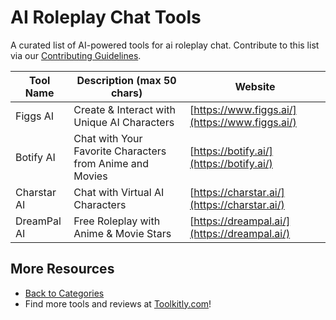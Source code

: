 # AI Roleplay Chat Tools

A curated list of AI-powered tools for ai roleplay chat. Contribute to this list via our [Contributing Guidelines](../CONTRIBUTING.md).

| Tool Name | Description (max 50 chars) | Website |
|-----------|----------------------------|---------|
| Figgs AI | Create & Interact with Unique AI Characters | [https://www.figgs.ai/](https://www.figgs.ai/) |
| Botify AI | Chat with Your Favorite Characters from Anime and Movies | [https://botify.ai/](https://botify.ai/) |
| Charstar AI | Chat with Virtual AI Characters | [https://charstar.ai/](https://charstar.ai/) |
| DreamPal AI | Free Roleplay with Anime & Movie Stars | [https://dreampal.ai/](https://dreampal.ai/) |

## More Resources
- [Back to Categories](../README.md)
- Find more tools and reviews at [Toolkitly.com](https://toolkitly.com)!
